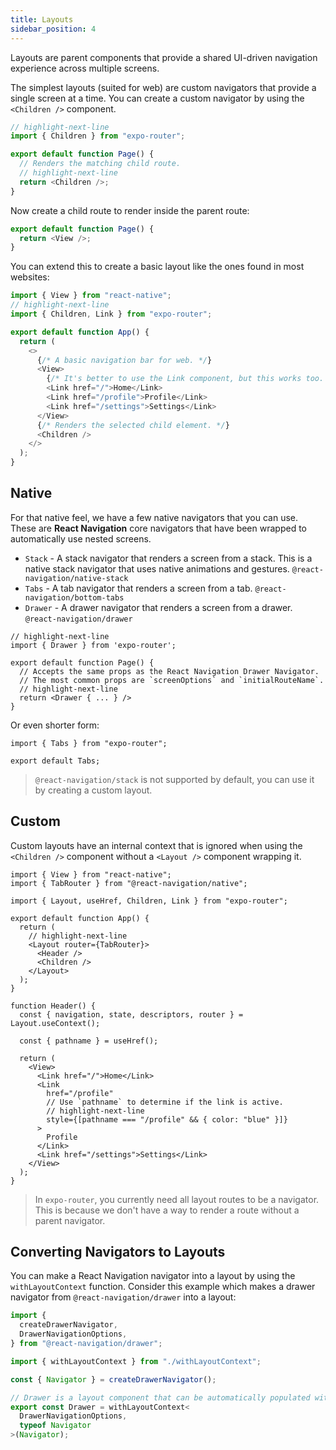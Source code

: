 ```yaml
---
title: Layouts
sidebar_position: 4
---
```


Layouts are parent components that provide a shared UI-driven navigation experience across multiple screens.

The simplest layouts (suited for web) are custom navigators that provide a single screen at a time. You can create a custom navigator by using the `<Children />` component.

```js title=app/parent.js
// highlight-next-line
import { Children } from "expo-router";

export default function Page() {
  // Renders the matching child route.
  // highlight-next-line
  return <Children />;
}
```

Now create a child route to render inside the parent route:

```js title=app/parent/child.js
export default function Page() {
  return <View />;
}
```

You can extend this to create a basic layout like the ones found in most websites:

```js title=app/parent.js
import { View } from "react-native";
// highlight-next-line
import { Children, Link } from "expo-router";

export default function App() {
  return (
    <>
      {/* A basic navigation bar for web. */}
      <View>
        {/* It's better to use the Link component, but this works too. */}
        <Link href="/">Home</Link>
        <Link href="/profile">Profile</Link>
        <Link href="/settings">Settings</Link>
      </View>
      {/* Renders the selected child element. */}
      <Children />
    </>
  );
}
```

## Native

For that native feel, we have a few native navigators that you can use. These are **React Navigation** core navigators that have been wrapped to automatically use nested screens.

- `Stack` - A stack navigator that renders a screen from a stack. This is a native stack navigator that uses native animations and gestures. `@react-navigation/native-stack`
- `Tabs` - A tab navigator that renders a screen from a tab. `@react-navigation/bottom-tabs`
- `Drawer` - A drawer navigator that renders a screen from a drawer. `@react-navigation/drawer`

```tsx
// highlight-next-line
import { Drawer } from 'expo-router';

export default function Page() {
  // Accepts the same props as the React Navigation Drawer Navigator.
  // The most common props are `screenOptions` and `initialRouteName`.
  // highlight-next-line
  return <Drawer { ... } />
}
```

Or even shorter form:

```tsx
import { Tabs } from "expo-router";

export default Tabs;
```

> `@react-navigation/stack` is not supported by default, you can use it by creating a custom layout.

## Custom

Custom layouts have an internal context that is ignored when using the `<Children />` component without a `<Layout />` component wrapping it.

```tsx
import { View } from "react-native";
import { TabRouter } from "@react-navigation/native";

import { Layout, useHref, Children, Link } from "expo-router";

export default function App() {
  return (
    // highlight-next-line
    <Layout router={TabRouter}>
      <Header />
      <Children />
    </Layout>
  );
}

function Header() {
  const { navigation, state, descriptors, router } = Layout.useContext();

  const { pathname } = useHref();

  return (
    <View>
      <Link href="/">Home</Link>
      <Link
        href="/profile"
        // Use `pathname` to determine if the link is active.
        // highlight-next-line
        style={[pathname === "/profile" && { color: "blue" }]}
      >
        Profile
      </Link>
      <Link href="/settings">Settings</Link>
    </View>
  );
}
```

> In `expo-router`, you currently need all layout routes to be a navigator. This is because we don't have a way to render a route without a parent navigator.

## Converting Navigators to Layouts

You can make a React Navigation navigator into a layout by using the `withLayoutContext` function. Consider this example which makes a drawer navigator from `@react-navigation/drawer` into a layout:

```js
import {
  createDrawerNavigator,
  DrawerNavigationOptions,
} from "@react-navigation/drawer";

import { withLayoutContext } from "./withLayoutContext";

const { Navigator } = createDrawerNavigator();

// Drawer is a layout component that can be automatically populated with routes.
export const Drawer = withLayoutContext<
  DrawerNavigationOptions,
  typeof Navigator
>(Navigator);
```
